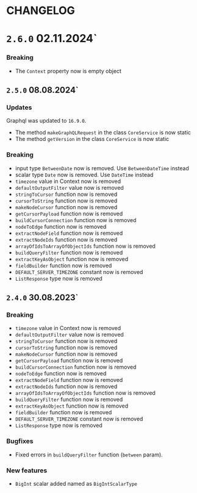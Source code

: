# CHANGELOG

# `2.6.0` 02.11.2024`

### Breaking

- The `Context` property now is empty object

## `2.5.0` 08.08.2024`

### Updates

Graphql was updated to `16.9.0`.

- The method `makeGraphQLRequest` in the class `CoreService` is now static
- The method `getVersion` in the class `CoreService` is now static

### Breaking

- input type `BetweenDate` now is removed. Use `BetweenDateTime` instead
- scalar type `Date` now is removed. Use `DateTime` instead
- `timezone` value in Context now is removed
- `defaultOutputFilter` value now is removed
- `stringToCursor` function now is removed
- `cursorToString` function now is removed
- `makeNodeCursor` function now is removed
- `getCursorPayload` function now is removed
- `buildCursorConnection` function now is removed
- `nodeToEdge` function now is removed
- `extractNodeField` function now is removed
- `extractNodeIds` function now is removed
- `arrayOfIdsToArrayOfObjectIds` function now is removed
- `buildQueryFilter` function now is removed
- `extractKeyAsObject` function now is removed
- `fieldBuilder` function now is removed
- `DEFAULT_SERVER_TIMEZONE` constant now is removed
- `ListResponse` type now is removed

## `2.4.0` 30.08.2023`

### Breaking

- `timezone` value in Context now is removed
- `defaultOutputFilter` value now is removed
- `stringToCursor` function now is removed
- `cursorToString` function now is removed
- `makeNodeCursor` function now is removed
- `getCursorPayload` function now is removed
- `buildCursorConnection` function now is removed
- `nodeToEdge` function now is removed
- `extractNodeField` function now is removed
- `extractNodeIds` function now is removed
- `arrayOfIdsToArrayOfObjectIds` function now is removed
- `buildQueryFilter` function now is removed
- `extractKeyAsObject` function now is removed
- `fieldBuilder` function now is removed
- `DEFAULT_SERVER_TIMEZONE` constant now is removed
- `ListResponse` type now is removed

### Bugfixes

- Fixed errors in `buildQueryFilter` function (`between` param).

### New features

- `BigInt` scalar added named as `BigIntScalarType`
